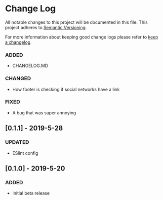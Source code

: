 # Change Log
All notable changes to this project will be documented in this file.
This project adheres to [Semantic Versioning](http://semver.org/).

For more information about keeping good change logs please refer to [keep a changelog](https://github.com/olivierlacan/keep-a-changelog).

### ADDED
- CHANGELOG.MD

### CHANGED
- How footer is checking if social networks have a link

### FIXED
- A bug that was super annoying


## [0.1.1] - 2019-5-28
### UPDATED
 - ESlint config


## [0.1.0] - 2019-5-20
### ADDED
 - Initial beta release